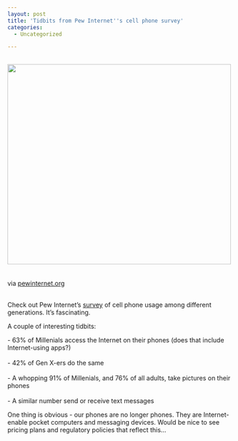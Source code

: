 ```yaml
---
layout: post
title: 'Tidbits from Pew Internet''s cell phone survey'
categories:
  - Uncategorized

---
```


<div class="posterous_bookmarklet_entry"><br /><a href="http://openmobile2.files.wordpress.com/2011/02/media_httppewinternet_oiwhb-scaled1000.jpg"><img src="http://openmobile2.files.wordpress.com/2011/02/media_httppewinternet_oiwhb-scaled1000.jpg?w=300" width="500" height="448" /></a><br /><br /><br /><div class="posterous_quote_citation">via <a href="http://pewinternet.org/Reports/2011/Generations-and-gadgets/Report/Cell-phones.aspx">pewinternet.org</a></div><br /><p>Check out Pew Internet&#8217;s <a href="http://pewinternet.org/Reports/2011/Generations-and-gadgets/Report/Cell-phones.aspx">survey</a> of cell phone usage among different generations. It&#8217;s fascinating. <br /></p><p>A couple of interesting tidbits: <br /></p><p>- 63% of Millenials access the Internet on their phones (does that include Internet-using apps?)<br /><br />- 42% of Gen X-ers do the same<br /><br />- A whopping 91% of Millenials, and 76% of all adults, take pictures on their phones<br /><br />- A similar number send or receive text messages <br /></p><p>One thing is obvious - our phones are no longer phones. They are Internet-enable pocket computers and messaging devices. Would be nice to see pricing plans and regulatory policies that reflect this&#8230;</p></div><div class="blogger-post-footer"><img width="1" height="1" src="https://blogger.googleusercontent.com/tracker/8920950033468593796-100051238100408168?l=openmobile.blogspot.com" alt="" /></div>
